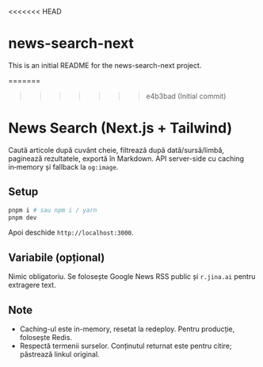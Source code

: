 <<<<<<< HEAD
# news-search-next

This is an initial README for the news-search-next project.

=======
>>>>>>> e4b3bad (Initial commit)

# News Search (Next.js + Tailwind)

Caută articole după cuvânt cheie, filtrează după dată/sursă/limbă, paginează rezultatele, exportă în Markdown. API server-side cu caching in‑memory și fallback la `og:image`.

## Setup
```bash
pnpm i # sau npm i / yarn
pnpm dev
```
Apoi deschide `http://localhost:3000`.

## Variabile (opțional)
Nimic obligatoriu. Se folosește Google News RSS public și `r.jina.ai` pentru extragere text.

## Note
- Caching-ul este in-memory, resetat la redeploy. Pentru producție, folosește Redis.
- Respectă termenii surselor. Conținutul returnat este pentru citire; păstrează linkul original.
